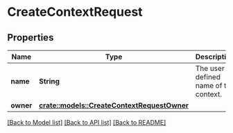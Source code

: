 # CreateContextRequest

## Properties

Name | Type | Description | Notes
------------ | ------------- | ------------- | -------------
**name** | **String** | The user defined name of the context. | 
**owner** | [**crate::models::CreateContextRequestOwner**](createContext_request_owner.md) |  | 

[[Back to Model list]](../README.md#documentation-for-models) [[Back to API list]](../README.md#documentation-for-api-endpoints) [[Back to README]](../README.md)


